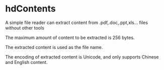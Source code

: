 # hdContents
A simple file reader can extract content from .pdf,.doc,.ppt,xls... files without other tools

The maximum amount of content to be extracted is 256 bytes.

The extracted content is used as the file name.

The encoding of extracted content is Unicode, and only supports Chinese and English content.
